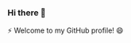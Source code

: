 ### Hi there 👋

⚡ Welcome to my GitHub profile! 😄

<!--
**mateusmarquezini/mateusmarquezini** is a ✨ _special_ ✨ repository because its `README.md` (this file) appears on your GitHub profile.

Here are some ideas to get you started:

- 🔭 I’m currently working on ...
- 🌱 I’m currently learning ...
- 👯 I’m looking to collaborate on ...
- 🤔 I’m looking for help with ...
- 💬 Ask me about ...
- 📫 How to reach me: ...
- 😄 I like coding Javascript and every stuff related design/UX/UI.
- ⚡ Fun fact: ...
-->
